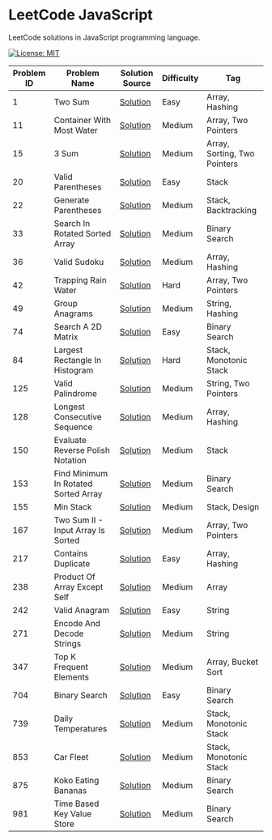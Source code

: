 # LeetCode JavaScript

LeetCode solutions in JavaScript programming language.

[![License: MIT](https://img.shields.io/badge/License-MIT-yellow.svg)](https://github.com/anirudhology/leetcode-javascript/blob/main/LICENSE)

| Problem ID | Problem Name                         | Solution Source                                                       | Difficulty | Tag                          |
| ---------- | ------------------------------------ | --------------------------------------------------------------------- | ---------- | ---------------------------- |
| 1          | Two Sum                              | [Solution](src/array/two_sum.js)                                      | Easy       | Array, Hashing               |
| 11         | Container With Most Water            | [Solution](src/array/container_with_most_water.js)                    | Medium     | Array, Two Pointers          |
| 15         | 3 Sum                                | [Solution](src/array/three_sum.js)                                    | Medium     | Array, Sorting, Two Pointers |
| 20         | Valid Parentheses                    | [Solution](src/stack/valid_parentheses.js)                            | Easy       | Stack                        |
| 22         | Generate Parentheses                 | [Solution](src/stack/generate_parentheses.js)                         | Medium     | Stack, Backtracking          |
| 33         | Search In Rotated Sorted Array       | [Solution](src/binary_search/search_in_rotated_sorted_array.js)       | Medium     | Binary Search                |
| 36         | Valid Sudoku                         | [Solution](src/array/valid_sudoku.js)                                 | Medium     | Array, Hashing               |
| 42         | Trapping Rain Water                  | [Solution](src/array/trapping_rain_water.js)                          | Hard       | Array, Two Pointers          |
| 49         | Group Anagrams                       | [Solution](src/string/group_anagrams.js)                              | Medium     | String, Hashing              |
| 74         | Search A 2D Matrix                   | [Solution](src/binary_search/search_a_2d_matrix.js)                   | Easy       | Binary Search                |
| 84         | Largest Rectangle In Histogram       | [Solution](src/stack/largest_rectangle_in_histogram.js)               | Hard       | Stack, Monotonic Stack       |
| 125        | Valid Palindrome                     | [Solution](src/string/valid_palindrome.js)                            | Medium     | String, Two Pointers         |
| 128        | Longest Consecutive Sequence         | [Solution](src/array/longest_consecutive_sequence.js)                 | Medium     | Array, Hashing               |
| 150        | Evaluate Reverse Polish Notation     | [Solution](src/stack/evaluate_reverse_polish_notation.js)             | Medium     | Stack                        |
| 153        | Find Minimum In Rotated Sorted Array | [Solution](src/binary_search/find_minimum_in_rotated_sorted_array.js) | Medium     | Binary Search                |
| 155        | Min Stack                            | [Solution](src/stack/min_stack.js)                                    | Medium     | Stack, Design                |
| 167        | Two Sum II - Input Array Is Sorted   | [Solution](src/array/two_sum_ii_input_array_is_sorted.js)             | Medium     | Array, Two Pointers          |
| 217        | Contains Duplicate                   | [Solution](src/array/contains_duplicate.js)                           | Easy       | Array, Hashing               |
| 238        | Product Of Array Except Self         | [Solution](src/array/product_of_array_except_self.js)                 | Medium     | Array                        |
| 242        | Valid Anagram                        | [Solution](src/string/valid_anagram.js)                               | Easy       | String                       |
| 271        | Encode And Decode Strings            | [Solution](src/string/encode_and_decode_strings.js)                   | Medium     | String                       |
| 347        | Top K Frequent Elements              | [Solution](src/array/top_k_frequent_elements.js)                      | Medium     | Array, Bucket Sort           |
| 704        | Binary Search                        | [Solution](src/binary_search/binary_search.js)                        | Easy       | Binary Search                |
| 739        | Daily Temperatures                   | [Solution](src/stack/daily_temperatures.js)                           | Medium     | Stack, Monotonic Stack       |
| 853        | Car Fleet                            | [Solution](src/stack/car_fleet.js)                                    | Medium     | Stack, Monotonic Stack       |
| 875        | Koko Eating Bananas                  | [Solution](src/binary_search/koko_eating_bananas.js)                  | Medium     | Binary Search                |
| 981        | Time Based Key Value Store           | [Solution](src/binary_search/time_based_key_value_store.js)           | Medium     | Binary Search                |